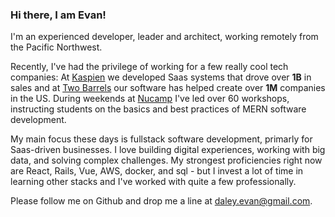 ### Hi there, I am Evan!

I'm an experienced developer, leader and architect, working remotely from the Pacific Northwest.

Recently, I've had the privilege of working for a few really cool tech companies:
At 
[Kaspien](https://www.kaspien.com/software/)
we developed Saas systems that drove over **1B** in sales and at
[Two Barrels](https://www.twobarrels.com/)
our software has helped create over **1M** companies in the US. 
During weekends at 
[Nucamp](https://www.nucamp.co/)
I've led over 60 workshops, instructing students on the basics and best practices of MERN software development.


My main focus these days is fullstack software development, primarly for Saas-driven businesses.
I love building digital experiences, working with big data, and solving complex challenges.
My strongest proficiencies right now are React, Rails, Vue, AWS, docker, and sql -
but I invest a lot of time in learning other stacks and I've worked with quite a few professionally.


Please follow me on Github and drop me a line at daley.evan@gmail.com.
